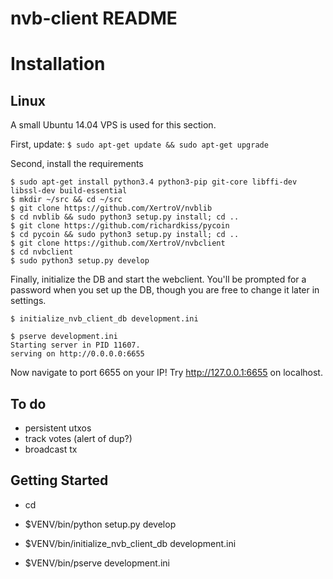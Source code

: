 nvb-client README
==================

# Installation

## Linux

A small Ubuntu 14.04 VPS is used for this section.

First, update: `$ sudo apt-get update && sudo apt-get upgrade`

Second, install the requirements

```
$ sudo apt-get install python3.4 python3-pip git-core libffi-dev libssl-dev build-essential
$ mkdir ~/src && cd ~/src
$ git clone https://github.com/XertroV/nvblib
$ cd nvblib && sudo python3 setup.py install; cd ..
$ git clone https://github.com/richardkiss/pycoin
$ cd pycoin && sudo python3 setup.py install; cd ..
$ git clone https://github.com/XertroV/nvbclient
$ cd nvbclient
$ sudo python3 setup.py develop
```

Finally, initialize the DB and start the webclient. You'll be prompted for a password when you set up the DB, though you are free to change it later in settings.

```
$ initialize_nvb_client_db development.ini

$ pserve development.ini
Starting server in PID 11607.
serving on http://0.0.0.0:6655
```

Now navigate to port 6655 on your IP! Try http://127.0.0.1:6655 on localhost.

To do
-----

* persistent utxos
* track votes (alert of dup?)
* broadcast tx


Getting Started
---------------

- cd <directory containing this file>

- $VENV/bin/python setup.py develop

- $VENV/bin/initialize_nvb_client_db development.ini

- $VENV/bin/pserve development.ini

